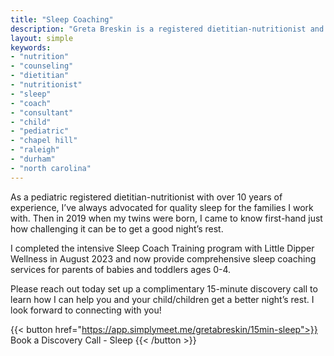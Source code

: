 ```yaml
---
title: "Sleep Coaching"
description: "Greta Breskin is a registered dietitian-nutritionist and sleep consultant in North Carolina serving Raleigh, Durham, Chapel Hill, and the rest of the Triangle"
layout: simple
keywords:
- "nutrition"
- "counseling"
- "dietitian"
- "nutritionist"
- "sleep"
- "coach"
- "consultant"
- "child"
- "pediatric"
- "chapel hill"
- "raleigh"
- "durham"
- "north carolina"
---
```

As a pediatric registered dietitian-nutritionist with over 10 years of experience, I’ve always advocated for quality sleep for the families I work with. Then in 2019 when my twins were born, I came to know first-hand just how challenging it can be to get a good night’s rest. 

I completed the intensive Sleep Coach Training program with Little Dipper Wellness in August 2023 and now provide comprehensive sleep coaching services for parents of babies and toddlers ages 0-4. 

Please reach out today set up a complimentary 15-minute discovery call to learn how I can help you and your child/children get a better night’s rest. I look forward to connecting with you!

{{< button href="https://app.simplymeet.me/gretabreskin/15min-sleep">}}
Book a Discovery Call - Sleep
{{< /button >}}